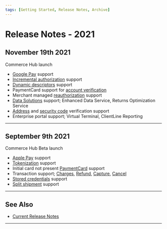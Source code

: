 ```yaml
---
tags: [Getting Started, Release Notes, Archive]
---
```


# Release Notes - 2021

## November 19th 2021

Commerce Hub launch

- [Google Pay](?path=docs/Online-Mobile-Digital/Wallets-AltPayments/Google-Pay/Google-Pay.md) support
- [Incremental authorization](?path=docs/Resources/Guides/Authorizations/Incremental-Auth.md) support
- [Dynamic descriptors](?path=docs/Resources/Guides/Dynamic-Descriptor.md) support
- PaymentCard support for [account verification](?path=docs/Resources/API-Documents/Payments_VAS/Verification.md)
- Merchant managed [reauthorization](?path=docs/Resources/Guides/Authorizations/Re-Auth.md) support
- [Data Solutions](?path=docs/Resources/API-Documents/DaaS/Data-Solutions.md) support; Enhanced Data Service, Returns Optimization Service
- [Address](?path=docs/Resources/Guides/Fraud/Address-Verification.md) and [security code](?path=docs/Resources/Guides/Fraud/Security-Code.md) verification support
- Enterprise portal support; Virtual Terminal, ClientLine Reporting

---

## September 9th 2021

Commerce Hub Beta launch

- [Apple Pay](?path=docs/Online-Mobile-Digital/Wallets-AltPayments/Apple-Pay/Apple-Pay.md) support
- [Tokenization](?path=docs/Resources/API-Documents/Payments_VAS/Payment-Token.md) support
- Initial card not present [PaymentCard](?path=docs/Resources/Guides/Payment-Sources/Payment-Card.md) support
- Transaction support; [Charges](?path=docs/Resources/API-Documents/Payments/Charges.md), [Refund](?docs/Resources/API-Documents/Payments/Refund.md), [Capture](?path=docs/Resources/API-Documents/Payments/Capture.md), [Cancel](?path=docs/Resources/API-Documents/Payments/Cancel.md)
- [Stored credentials](?path=docs/Resources/Guides/Stored-Credentials.md) support
- [Split shipment](?path=docs/Resources/Guides/Split-Shipment.md) support

---

## See Also

- [Current Release Notes](?path=docs/Release-Notes-Alerts/Release-Notes.md)

---
